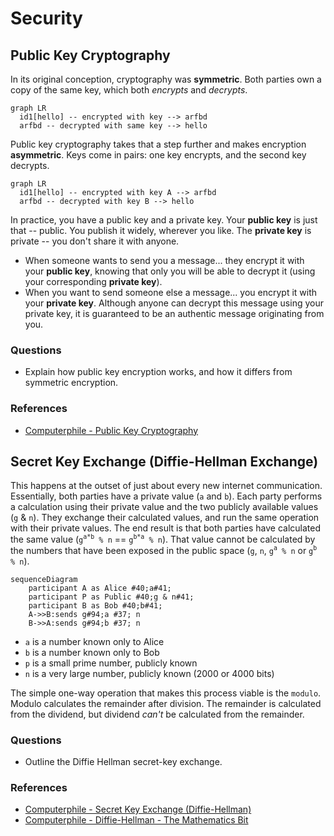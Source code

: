 # Security

## Public Key Cryptography

In its original conception, cryptography was **symmetric**. Both parties own a copy of the same key, which both _encrypts_ and _decrypts_.

```mermaid
graph LR
  id1[hello] -- encrypted with key --> arfbd
  arfbd -- decrypted with same key --> hello
```

Public key cryptography takes that a step further and makes encryption **asymmetric**. Keys come in pairs: one key encrypts, and the second key decrypts.

```mermaid
graph LR
  id1[hello] -- encrypted with key A --> arfbd
  arfbd -- decrypted with key B --> hello
```

In practice, you have a public key and a private key. Your **public key** is just that -- public. You publish it widely, wherever you like. The **private key** is private -- you don't share it with anyone.

- When someone wants to send you a message... they encrypt it with your **public key**, knowing that only you will be able to decrypt it (using your corresponding **private key**).
- When you want to send someone else a message... you encrypt it with your **private key**. Although anyone can decrypt this message using your private key, it is guaranteed to be an authentic message originating from you.

### Questions

- Explain how public key encryption works, and how it differs from symmetric encryption.

### References

- [Computerphile - Public Key Cryptography](https://www.youtube.com/watch?v=GSIDS_lvRv4)

## Secret Key Exchange (Diffie-Hellman Exchange)

This happens at the outset of just about every new internet communication. Essentially, both parties have a private value (`a` and `b`). Each party performs a calculation using their private value and the two publicly available values (`g` & `n`). They exchange their calculated values, and run the same operation with their private values. The end result is that both parties have calculated the same value (`g`<sup>`a*b`</sup>` % n` == `g`<sup>`b*a`</sup>` % n`). That value cannot be calculated by the numbers that have been exposed in the public space (`g`, `n`, `g`<sup>`a`</sup>` % n` or `g`<sup>`b`</sup>` % n`).

```mermaid
sequenceDiagram
    participant A as Alice #40;a#41;
    participant P as Public #40;g & n#41;
    participant B as Bob #40;b#41;
    A->>B:sends g#94;a #37; n
    B->>A:sends g#94;b #37; n

```

- `a` is a number known only to Alice
- `b` is a number known only to Bob
- `p` is a small prime number, publicly known
- `n` is a very large number, publicly known (2000 or 4000 bits)

The simple one-way operation that makes this process viable is the `modulo`. Modulo calculates the remainder after division. The remainder is calculated from the dividend, but dividend _can't_ be calculated from the remainder.

### Questions

- Outline the Diffie Hellman secret-key exchange.

### References

- [Computerphile - Secret Key Exchange (Diffie-Hellman)](https://www.youtube.com/watch?v=NmM9HA2MQGI)
- [Computerphile - Diffie-Hellman - The Mathematics Bit](https://www.youtube.com/watch?v=Yjrfm_oRO0w)
